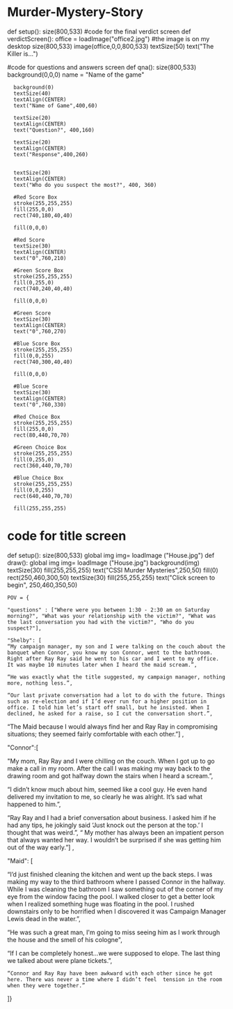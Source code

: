 # Murder-Mystery-Story

def setup():
  size(800,533)
#code for the final verdict screen
  def verdictScreen():
    office = loadImage("office2.jpg") #the image is on my desktop
    size(800,533)
    image(office,0,0,800,533)
    textSize(50)
    text("The Killer is...") 



#code for questions and answers screen
  def qna():
      size(800,533)
      background(0,0,0)
      name = "Name of the game"
      
      background(0)
      textSize(40)
      textAlign(CENTER)
      text("Name of Game",400,60)
    
      textSize(20)
      textAlign(CENTER)
      text("Question?", 400,160)
            
      textSize(20)
      textAlign(CENTER)
      text("Response",400,260)
      
      
      textSize(20)
      textAlign(CENTER)
      text("Who do you suspect the most?", 400, 360)
    
      #Red Score Box 
      stroke(255,255,255)
      fill(255,0,0)
      rect(740,180,40,40)
    
      fill(0,0,0)
    
      #Red Score 
      textSize(30)
      textAlign(CENTER)
      text("0",760,210)
    
      #Green Score Box 
      stroke(255,255,255)
      fill(0,255,0)
      rect(740,240,40,40)
    
      fill(0,0,0)
    
      #Green Score 
      textSize(30)
      textAlign(CENTER)
      text("0",760,270)
    
      #Blue Score Box 
      stroke(255,255,255)
      fill(0,0,255)
      rect(740,300,40,40)
    
      fill(0,0,0)
      
      #Blue Score 
      textSize(30)
      textAlign(CENTER)
      text("0",760,330)
      
      #Red Choice Box 
      stroke(255,255,255)
      fill(255,0,0)
      rect(80,440,70,70)
    
      #Green Choice Box 
      stroke(255,255,255)
      fill(0,255,0)
      rect(360,440,70,70)
      
      #Blue Choice Box 
      stroke(255,255,255)
      fill(0,0,255)
      rect(640,440,70,70)
    
      fill(255,255,255)
  # code for title screen
 def setup():
    size(800,533)
    global img
    img= loadImage ("House.jpg")
  def draw():
      global img
      img= loadImage ("House.jpg")
    background(img)
    textSize(30)
    fill(255,255,255)
    text("CSSI Murder Mysteries",250,50)
    fill(0)
    rect(250,460,300,50)
    textSize(30)
    fill(255,255,255)
    text("Click screen to begin", 250,460,350,50)
    
    
    POV = { 
    
    "questions" : ["Where were you between 1:30 - 2:30 am on Saturday morning?", "What was your relationship with the victim?", "What was the last conversation you had with the victim?", "Who do you suspect?"], 
    
    "Shelby": [
    “My campaign manager, my son and I were talking on the couch about the banquet when Connor, you know my son Connor, went to the bathroom. Right after Ray Ray said he went to his car and I went to my office. It was maybe 10 minutes later when I heard the maid scream.”, 
    
    “He was exactly what the title suggested, my campaign manager, nothing more, nothing less.”, 
    
    “Our last private conversation had a lot to do with the future. Things such as re-election and if I’d ever run for a higher position in office. I told him let’s start off small, but he insisted. When I declined, he asked for a raise, so I cut the conversation short.”, 
   
   “The Maid because I would always find her and Ray Ray in compromising situations; they seemed fairly comfortable with each other.”]
    , 

  "Connor":[ 
  
  "My mom, Ray Ray and I were chilling on the couch. When I got up to go make a call in my room. After the call I was making my way back to the drawing room and got halfway down the stairs when I heard a scream.”,

“I didn’t know much about him, seemed like a cool guy. He even hand delivered my invitation to me, so clearly he was alright. It’s sad what happened to him.”,
   
 “Ray Ray and I had a brief conversation about business. I asked him if he had any tips, he jokingly said ‘Just knock out the person at the top.’ I thought that was weird.”,
    “
  My mother has always been an impatient person that always wanted her way. I wouldn’t be surprised if she was getting him out of the way early.”]
  , 
     
  "Maid": [
 
 “I’d just finished cleaning the kitchen and went up the back steps. I was making my way to the third bathroom where I passed Connor in the hallway. While I was cleaning the bathroom I saw something out of the corner of my eye from the window facing the pool. I walked closer to get a better look when I realized something huge was floating in the pool. I rushed downstairs only to be horrified when I discovered it was Campaign Manager Lewis dead in the water.”,

   “He was such a great man, I'm going to miss seeing him as I work through the house and the smell of his cologne", 
   
   “If I can be completely honest...we were supposed to elope. The last thing we talked about were plane tickets.”, 
    
    “Connor and Ray Ray have been awkward with each other since he got here. There was never a time where I didn’t feel  tension in the room when they were together.”
]}
